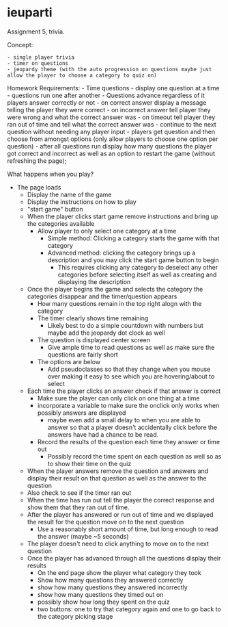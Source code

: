 # ieuparti
Assignment 5, trivia.

Concept:

    - single player trivia
    - timer on questions
    - jeopardy theme (with the auto progression on questions maybe just allow the player to choose a category to quiz on)

Homework Requirements:
    - Time questions
    - display one question at a time
    - questions run one after another
        - Questions advance regardless of it players answer correctly or not
        - on correct answer display a message telling the player they were correct
        - on incorrect answer tell player they were wrong and what the correct answer was
        - on timeout tell player they ran out of time and tell what the correct answer was
        - continue to the next question without needing any player input
    - players get question and then choose from amongst options (only allow players to choose one option per question)
    - after all questions run display how many questions the player got correct and incorrect as well as an option to restart the game (without refreshing the page);


What happens when you play?
- The page loads
    - Display the name of the game
    - Display the instructions on how to play
    - "start game" button
    - When the player clicks start game remove instructions and bring up the categories available
        - Allow player to only select one category at a time
            - Simple method: Clicking a category starts the game with that category
            - Advanced method: clicking the category brings up a description and you may click the start game button to begin
                - This requires clicking any category to deselect any other categories before selecting itself as well as creating and displaying the description
    - Once the player begins the game and selects the category the categories disappear and the timer/question appears
        - How many questions remain in the top right alogn with the category
        - The timer clearly shows time remaining
            - Likely best to do a simple countdown with numbers but maybe add the jeopardy dot clock as well
        - The question is displayed center screen
            - Give ample time to read questions as well as make sure the questions are fairly short
        - The options are below
            - Add pseudoclasses so that they change when you mouse over making it easy to see which you are hovering/about to select
    - Each time the player clicks an answer check if that answer is correct
        - Make sure the player can only click on one thing at a time
        - incorporate a variable to make sure the onclick only works when possibly answers are displayed
            - maybe even add a small delay to when you are able to answer so that a player doesn't accidentally click before the answers have had a chance to be read.
        - Record the results of the question each time they answer or time out
            - Possibly record the time spent on each question as well so as to show their time on the quiz
    - When the player answers remove the question and answers and display their result on that question as well as the answer to the question
    - Also check to see if the timer ran out
    - When the time has run out tell the player the correct response and show them that they ran out of time.
    - After the player has answered or run out of time and we displayed the result for the question move on to the next question
        - Use a reasonably short amount of time, but long enough to read the answer (maybe ~5 seconds)
    - The player doesn't need to click anything to move on to the next question
    - Once the player has advanced through all the questions display their results
        - On the end page show the player what category they took
        - Show how many questions they answered correctly 
        - show how many questions they answered incorrectly
        - show how many questions they timed out on
        - possibly show how long they spent on the quiz
        - two buttons: one to try that category again and one to go back to the category picking stage


        